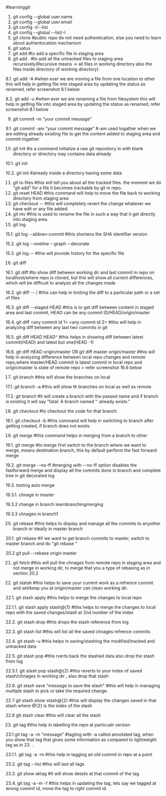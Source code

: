 #learninggit
1. git config --global user.name <prefer username of github>
2. git config --global user.email <prefer email associated to your github account>
3. git config -l/--list
4. git config --global --list/-l
5. git clone <github public repo url> #public repo do not need authentication, else you need to learn about authentocation mechanism
6. git satus
7. git add <filename> #to add a specific file in staging area
8. git add . #to add all the untracked files to staging area recursively(Recursive means -> all files in working directory also the files inside directory of working directory)

8.1. git add -A  #when ever we are moving a file from one location to other this will help in getting file into staged area by updating the status as renamed, refer screenshot 8.1 below

8.2. git add -u  #when ever we are renaming a file from filesystem this will help in getting file into staged area by updating the status as renamed, refer screenshot 8.1 below

9. git commit -m "your commit message"

9.1. git commit -am "your commit message"  #-am used togather when we are editing already existing file to get the content added to staging area and commit togather

10. git init #is a command initialize a raw git repository in with blank directory or directory may contains data already

10.1. git init <foldername>

10.2.  git init #already inside a directory having some data 

11. git ls-files   #this will tell you about all the tracked files. the moment we do "git add" for a file it becomes trackable by git in repo.
12. git reset HEAD <filename>  #this command will help to move the file back to working directory from staging area
13. git checkout -- <filename>  #this will completely revert the change whatever we have edit or any file added.
14. git mv <oldfilename> <newfilename>   #this is used to rename the file in such a way that it get directly into staging area.
15. git log

15.1. git log --abbrev-commit   #this shortens the SHA identifier version

15.2. git log --oneline --graph --decorate

15.3. git log -- <filename>  #this will provide history for the specific file

16. git diff

16.1. git diff #to show diff between working dir and last commit in repo on localhost/where repo is cloned, but this will show all current differences, which will be difficult to analyze all the changes made

16.2. git diff -- <filename>/<path>  #this can help in limiting the diff to a particular path or a set of files

16.3. git diff --staged  HEAD <filename> #this is to get diff between content in staged area and last commit, HEAD can be any commit ID/HEAD/origin/master

16.4. git diff <any commit id 1> <any commit id 2>  #this will help in analyzing diff between any last two commits in git

16.5. git diff HEAD HEAD^ #this helps in showing diff between latest commit(HEAD) and latest but one(HEAD -1)

16.6. git diff HEAD origin/master OR  git diff master origin/master  #this will help in analyzing difference between local repo changes and remote repo,where master/HEAD commit is latest commit in local repo and origin/master is state of remote repo > refer screenshot 16.6 below

17. git branch  #this will show the branches on local

17.1. git branch -a #this will show th branches on local as well as remote

17.2. git branch <somebranchname> #it will create a branch with the passed name and if branch is existing it will say "fatal: A branch named '<somebranchname>' already exists."

18. git checkout #to checkout the code for that branch

18.1. git checkout -b <branchname> #this command will help in switching to branch after getting created, if branch does not exists.

19. git merge #this command helps in merging from a branch to other

19.1. git merge <destination branch> <source branch> #to merge first switch to the branch where we want to merge, means destination branch, this by default perform the fast forward merge

19.2. git merge <destination branch> <source branch> --no-ff  #merging with --no-ff option disables the fastforward merge and display all the commits done in branch and complete tree in git decorated log

19.3. testing auto merge

19.3.1. chnage in master

19.3.2 change in branch learnbranchingmerging 

19.3.3 chnages in branch1

20. git rebase #this helps to display  and manage all the commits to anyother branch or ideally in master branch

20.1. git rebase <branchname>  #if we want to get branch commits to master, switch to master branch and do "git rebase <branchname>"

20.2 git pull --rebase origin master

21. git fetch #this will pull the chnages from remote repo in staging area and not merge in working dir, to merge that you a type of rebasing as in section 20.2

22. git statsh #this helps to save your current work as a refrence commit and set/keep you at origin/master can clean working dir.

22.1. git stash apply  #this helps to merge the changes to local repo

22.1.1. git stash apply stash@{1} #this helps to merge the changes to local repo with the saved changes/stash at 2nd number of the index 

22.2. git stash drop  #this drops the stash reference from log

22.3. git stash list  #this will list all the saved chnages refrence commits

22.4. git stash -u  #this helps in saving/stashing the modified/tracked and untracked data

22.5. git stash pop  #this rverts back the stashed data also drop the stash from log

22.5.1. git stash pop stash@{2} #this reverts to your index of saved stash/chnages in working dir , also drop that stash

22.6. git stash save "message to save the stash"  #this will help in managing multiple stash to pick or take the required change.

22.7 git stash show stash@{2} #this will display the changes saved in that stash where @{2} is the index of the stash

22.8 git stash clear  #this will clear all the stash 

23. git tag <tagname>  #this help in labelling the repo at particualr version

23.1 git tag -a <tagname> -m "message"  #tagiing with -a called annotated tag, when you show that tag that gives some information as compared to lightweight tag as in 23. .

23.1.1. git tag -a <tagname> -m <message> <commit id>   #this help in tagging an old commit in repo at a point

23.2. git tag --list  #this will last all tags

23.3. git show aktag  #it will show details at that commit of the tag

23.4. git tag -a <tagname> -m <message> -f <commit id>  #this helps in updating the tag, lets say we tagged at wrong commit id, move the tag to right commit id.
